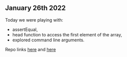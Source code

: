 ## January 26th 2022
Today we were playing with: 
* assertEqual, 
* head function to access the first element of the array,
* explored command line arguments.

Repo links [here](https://github.com/quackness/lotide) and [here](https://gist.github.com/quackness/e072c65fa179f7c461acaa56d278bf38)